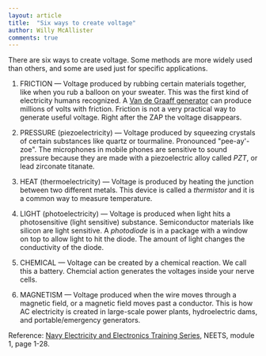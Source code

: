 ```yaml
---
layout: article
title:  "Six ways to create voltage"
author: Willy McAllister
comments: true
---
```


There are six ways to create voltage. Some methods are more widely used than others, and some are used just for specific applications.

1. FRICTION — Voltage produced by rubbing certain materials together, like when you rub a balloon on your sweater. This was the first kind of electricity humans recognized. A [Van de Graaff generator](https://libraries.mit.edu/_archives/exhibits/van-de-graaff/) can produce millions of volts with friction. Friction is not a very practical way to generate useful voltage. Right after the ZAP the voltage disappears.

2. PRESSURE (piezoelectricity) — Voltage produced by squeezing crystals of certain substances like quartz or tourmaline. Pronounced "pee-ay'-zoe". The  microphones in mobile phones are sensitive to sound pressure because they are made with a piezoelectric alloy called $PZT$,  or lead zirconate titanate.  

3. HEAT (thermoelectricity) — Voltage is produced by heating the junction between two different metals. This device is called a *thermistor* and it is a common way to measure temperature.

4. LIGHT (photoelectricity) — Voltage is produced when light hits a photosensitive (light sensitive) substance. Semiconductor materials like silicon are light sensitive. A *photodiode* is in a package with a window on top to allow light to hit the diode. The amount of light changes the conductivity of the diode.

5. CHEMICAL — Voltage can be created by a chemical reaction. We call this a battery. Chemcial action generates the voltages inside your nerve cells.

6. MAGNETISM — Voltage produced when the wire moves through a
magnetic field, or a magnetic field moves past a conductor. This is how AC electricity is created in large-scale power plants, hydroelectric dams, and portable/emergency generators.

Reference: [Navy Electricity and Electronics Training Series](http://www.hnsa.org/wp-content/uploads/2014/04/mod01.pdf), NEETS, module 1, page 1-28.

